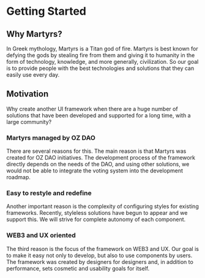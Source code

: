 # Getting Started

## Why Martyrs?

In Greek mythology, Martyrs is a Titan god of fire. Martyrs is best known for defying the gods by stealing fire from them and giving it to humanity in the form of technology, knowledge, and more generally, civilization. So our goal is to provide people with the best technologies and solutions that they can easily use every day.

## Motivation

Why create another UI framework when there are a huge number of solutions that have been developed and supported for a long time, with a large community?

### Martyrs managed by OZ DAO

There are several reasons for this. The main reason is that Martyrs was created for OZ DAO initiatives. The development process of the framework directly depends on the needs of the DAO, and using other solutions, we would not be able to integrate the voting system into the development roadmap.

### Easy to restyle and redefine

Another important reason is the complexity of configuring styles for existing frameworks. Recently, styleless solutions have begun to appear and we support this. We will strive for complete autonomy of each component.

### WEB3 and UX oriented

The third reason is the focus of the framework on WEB3 and UX. Our goal is to make it easy not only to develop, but also to use components by users. The framework was created by designers for designers and, in addition to performance, sets cosmetic and usability goals for itself.

